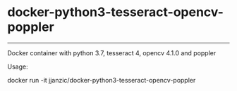 # docker-python3-tesseract-opencv-poppler
---
Docker container with python 3.7, tesseract 4, opencv 4.1.0 and poppler

Usage:

docker run -it jjanzic/docker-python3-tesseract-opencv-poppler
